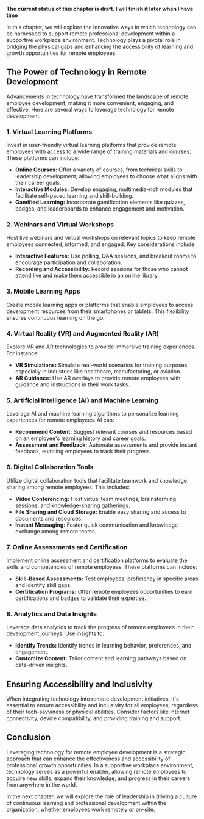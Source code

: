 **The current status of this chapter is draft. I will finish it later when I have time**

In this chapter, we will explore the innovative ways in which technology can be harnessed to support remote professional development within a supportive workplace environment. Technology plays a pivotal role in bridging the physical gaps and enhancing the accessibility of learning and growth opportunities for remote employees.

The Power of Technology in Remote Development
---------------------------------------------

Advancements in technology have transformed the landscape of remote employee development, making it more convenient, engaging, and effective. Here are several ways to leverage technology for remote development:

### **1. Virtual Learning Platforms**

Invest in user-friendly virtual learning platforms that provide remote employees with access to a wide range of training materials and courses. These platforms can include:

* **Online Courses:** Offer a variety of courses, from technical skills to leadership development, allowing employees to choose what aligns with their career goals.
* **Interactive Modules:** Develop engaging, multimedia-rich modules that facilitate self-paced learning and skill-building.
* **Gamified Learning:** Incorporate gamification elements like quizzes, badges, and leaderboards to enhance engagement and motivation.

### **2. Webinars and Virtual Workshops**

Host live webinars and virtual workshops on relevant topics to keep remote employees connected, informed, and engaged. Key considerations include:

* **Interactive Features:** Use polling, Q\&A sessions, and breakout rooms to encourage participation and collaboration.
* **Recording and Accessibility:** Record sessions for those who cannot attend live and make them accessible in an online library.

### **3. Mobile Learning Apps**

Create mobile learning apps or platforms that enable employees to access development resources from their smartphones or tablets. This flexibility ensures continuous learning on the go.

### **4. Virtual Reality (VR) and Augmented Reality (AR)**

Explore VR and AR technologies to provide immersive training experiences. For instance:

* **VR Simulations:** Simulate real-world scenarios for training purposes, especially in industries like healthcare, manufacturing, or aviation.
* **AR Guidance:** Use AR overlays to provide remote employees with guidance and instructions in their work tasks.

### **5. Artificial Intelligence (AI) and Machine Learning**

Leverage AI and machine learning algorithms to personalize learning experiences for remote employees. AI can:

* **Recommend Content:** Suggest relevant courses and resources based on an employee's learning history and career goals.
* **Assessment and Feedback:** Automate assessments and provide instant feedback, enabling employees to track their progress.

### **6. Digital Collaboration Tools**

Utilize digital collaboration tools that facilitate teamwork and knowledge sharing among remote employees. This includes:

* **Video Conferencing:** Host virtual team meetings, brainstorming sessions, and knowledge-sharing gatherings.
* **File Sharing and Cloud Storage:** Enable easy sharing and access to documents and resources.
* **Instant Messaging:** Foster quick communication and knowledge exchange among remote teams.

### **7. Online Assessments and Certification**

Implement online assessment and certification platforms to evaluate the skills and competencies of remote employees. These platforms can include:

* **Skill-Based Assessments:** Test employees' proficiency in specific areas and identify skill gaps.
* **Certification Programs:** Offer remote employees opportunities to earn certifications and badges to validate their expertise.

### **8. Analytics and Data Insights**

Leverage data analytics to track the progress of remote employees in their development journeys. Use insights to:

* **Identify Trends:** Identify trends in learning behavior, preferences, and engagement.
* **Customize Content:** Tailor content and learning pathways based on data-driven insights.

Ensuring Accessibility and Inclusivity
--------------------------------------

When integrating technology into remote development initiatives, it's essential to ensure accessibility and inclusivity for all employees, regardless of their tech-savviness or physical abilities. Consider factors like internet connectivity, device compatibility, and providing training and support.

Conclusion
----------

Leveraging technology for remote employee development is a strategic approach that can enhance the effectiveness and accessibility of professional growth opportunities. In a supportive workplace environment, technology serves as a powerful enabler, allowing remote employees to acquire new skills, expand their knowledge, and progress in their careers from anywhere in the world.

In the next chapter, we will explore the role of leadership in driving a culture of continuous learning and professional development within the organization, whether employees work remotely or on-site.
